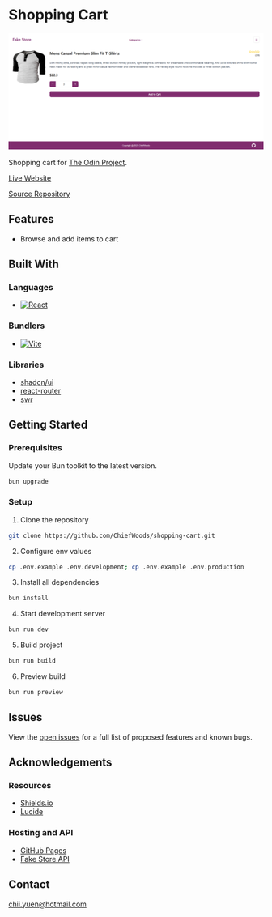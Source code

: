 # Shopping Cart

![Preview](preview.png)

Shopping cart for [The Odin Project](https://www.theodinproject.com/).

[Live Website](https://chiefwoods.github.io/shopping-cart/)

[Source Repository](https://github.com/ChiefWoods/shopping-cart)

## Features

- Browse and add items to cart

## Built With

### Languages

- [![React](https://img.shields.io/badge/React-23272f?style=for-the-badge&logo=react&logoColor=#58c4dc)](https://react.dev/)

### Bundlers

- [![Vite](https://img.shields.io/badge/vite-fedd3a?style=for-the-badge&logo=vite)](https://vite.dev/)

### Libraries

- [shadcn/ui](https://ui.shadcn.com/)
- [react-router](https://reactrouter.com/)
- [swr](https://swr.vercel.app/)

## Getting Started

### Prerequisites

Update your Bun toolkit to the latest version.

```bash
bun upgrade
```

### Setup

1. Clone the repository

```bash
git clone https://github.com/ChiefWoods/shopping-cart.git
```

2. Configure env values

```bash
cp .env.example .env.development; cp .env.example .env.production
```

3. Install all dependencies

```bash
bun install
```

4. Start development server

```bash
bun run dev
```

5. Build project

```bash
bun run build
```

6. Preview build

```bash
bun run preview
```

## Issues

View the [open issues](https://github.com/ChiefWoods/shopping-cart/issues) for a full list of proposed features and known bugs.

## Acknowledgements

### Resources

- [Shields.io](https://shields.io/)
- [Lucide](https://lucide.dev/)

### Hosting and API

- [GitHub Pages](https://pages.github.com/)
- [Fake Store API](https://fakestoreapi.com/)

## Contact

[chii.yuen@hotmail.com](mailto:chii.yuen@hotmail.com)
